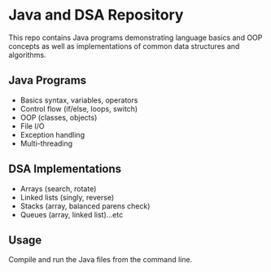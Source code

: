 

# Java and DSA Repository

This repo contains Java programs demonstrating language basics and OOP concepts as well as implementations of common data structures and algorithms.

## Java Programs

- Basics syntax, variables, operators
- Control flow (if/else, loops, switch)
- OOP (classes, objects)
- File I/O
- Exception handling
- Multi-threading

## DSA Implementations

- Arrays (search, rotate)
- Linked lists (singly, reverse)  
- Stacks (array, balanced parens check)
- Queues (array, linked list)...etc

## Usage

Compile and run the Java files from the command line.

